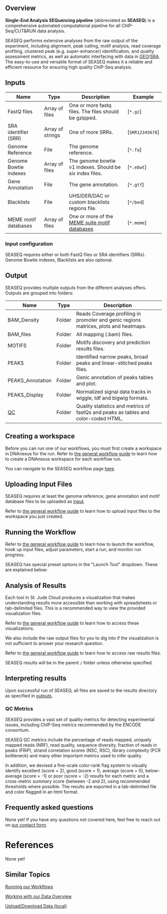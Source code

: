 ## Overview

**Single-End Analysis SEQuencing pipeline** (abbreviated as **SEASEQ**) is a comprehensive automated computational pipeline for all ChIP-Seq/CUT&RUN data analysis.

SEASEQ performs extensive analyses from the raw output of the experiment, including alignment, peak calling, motif analysis, read coverage profiling, clustered peak (e.g. super-enhancer) identification, and quality assessment metrics, as well as automatic interfacing with data in [GEO]/[SRA]. The easy-to-use and versatile format of SEASEQ makes it a reliable and efficient resource for ensuring high quality ChIP-Seq analysis.


[SRA]: https://www.ncbi.nlm.nih.gov/sra
[GEO]: https://www.ncbi.nlm.nih.gov/geo/

## Inputs

|   Name                        |   Type                | Description                                                 |  Example            |
|-------------------------------|-----------------------|-------------------------------------------------------------|---------------------|
|   FastQ files                 |   Array of files      |   One or more fastq files. The files should be gzipped.     |   [`*.gz`]          |
|   SRA identifier (SRR)        |   Array of strings    |   One of more SRRs.                                         |   [`SRR12345678`]   |
|   Genome Reference            |   File                |   The genome reference.                                     |   [`*.fa`]          |
|   Genome Bowtie indexes       |   Array of files      |   The genome bowtie v1 indexes. Should be six index files.  |   [`*.ebwt`]        |
|   Gene Annotation             |   File                |   The gene annotation.                                      |   [`*.gtf`]         |
|   Blacklists                  |   File                |   UHS/DER/DAC or custom blacklists regions file.            |   [`*/bed`]         |
|   MEME motif databases        |   Array of files      |   One or more of the [MEME suite motif databases]           |   [`*.meme`]        |

### Input configuration

SEASEQ requires either or both FastQ files or SRA identifiers (SRRs).
Genome Bowtie indexes, Blacklists are also optional.

[MEME suite motif databases]: https://meme-suite.org/meme/db/motifs

## Output

SEASEQ provides multiple outputs from the different analyses offers. 
Outputs are grouped into folders:

| Name                  | Type    | Description                                                                            |
|-----------------------|---------|----------------------------------------------------------------------------------------|
|  BAM_Density          | Folder  | Reads Coverage profiling in promoter and genic regions matrices, plots and heatmaps.   |
|  BAM_files            | Folder  | All mapping (.bam) files.                                                              |
|  MOTIFS               | Folder  | Motifs discovery and prediction results files.                                         |
|  PEAKS                | Folder  | Identified narrow peaks, broad peaks and linear-stitched peaks files.                  |
|  PEAKS_Annotation     | Folder  | Genic annotation of peaks tables and plot.                                             |
|  PEAKS_Display        | Folder  | Normalized signal data tracks in wiggle, tdf and bigwig formats.                       |
|  [QC]                 | Folder  | Quality statistics and metrics of fastQs and peaks as tables and color-coded HTML.     |

[QC]: #qc-metrics

## Creating a workspace

Before you can run one of our workflows, you must first create a workspace in
DNAnexus for the run. Refer to [the general workflow
guide](running-sj-workflows.md#getting-started) to learn how to create a
DNAnexus workspace for each workflow run.

You can navigate to the SEASEQ workflow page
[here](https://platform.stjude.cloud/workflows/seaseq).

## Uploading Input Files

SEASEQ requires at least the genome reference, gene annotation and motif database 
files to be uploaded as [input](#inputs).

Refer to [the general workflow
guide](running-sj-workflows.md#uploading-files) to learn how to upload input
files to the workspace you just created.

## Running the Workflow

Refer to [the general workflow
guide](running-sj-workflows.md#running-the-workflow) to learn how to launch
the workflow, hook up input files, adjust parameters, start a run, and
monitor run progress.

SEASEQ has special preset options in the "Launch Tool" dropdown.
These are explained below:

## Analysis of Results

Each tool in St. Jude Cloud produces a visualization that makes understanding 
results more accessible than working with spreadsheets or tab-delimited files. 
This is a recommended way to view the provided visualization files.

Refer to [the general workflow
guide](running-sj-workflows.md#custom-visualizations) to learn how to access
these visualizations.

We also include the raw output files for you to dig into if the visualization 
is not sufficient to answer your research question.

Refer to [the general workflow
guide](running-sj-workflows.md#raw-results-files) to learn how to access raw
results files.

SEASEQ results will be in the parent `/` folder unless otherwise specified. 

##  Interpreting results

Upon successful run of SEASEQ, all files are saved to the results directory as 
specified in [outputs](#output).

### QC Metrics

SEASEQ provides a vast set of quality metrics for detecting experimental issues, including ChIP-Seq 
metrics recommended by the ENCODE consortium. 

SEASEQ QC metrics include the percentage of reads mapped, uniquely mapped reads (NRF), read 
quality, sequence diversity, fraction of reads in peaks (FRiP), strand correlation scores 
(NSC, RSC), library complexity (PCR bottleneck) and many other important metrics used to 
infer quality. 

In addition, we devised a five-scale color-rank flag system to visually identify excellent 
(score = 2), good (score = 1), average (score = 0), below-average (score = -1) or poor (score = -2) 
results for each metric and a cross-metric summary score (between -2 and 2), using recommended 
thresholds where possible. 
The results are exported in a tab-delimited file and color flagged in an html format.

## Frequently asked questions

None yet! If you have any questions not covered here, feel free to reach out
on [our contact
form](https://hospital.stjude.org/apps/forms/fb/st-jude-cloud-contact/).

# References

None yet!


## Similar Topics

[Running our Workflows](../analyzing-data/running-sj-workflows.md)

[Working with our Data Overview](../managing-data/working-with-our-data.md)

[Upload/Download Data (local)](../managing-data/upload-local.md)


[seaseq]: https://github.com/stjude/seaseq

